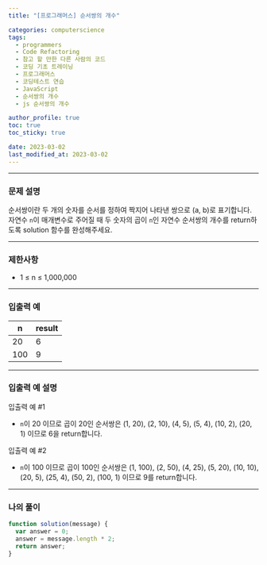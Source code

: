 ```yaml
---
title: "[프로그래머스] 순서쌍의 개수"

categories: computerscience
tags:
  - programmers
  - Code Refactoring
  - 참고 할 만한 다른 사람의 코드
  - 코딩 기초 트레이닝
  - 프로그래머스
  - 코딩테스트 연습
  - JavaScript
  - 순서쌍의 개수
  - js 순서쌍의 개수

author_profile: true
toc: true
toc_sticky: true

date: 2023-03-02
last_modified_at: 2023-03-02
---
```


---

### 문제 설명

순서쌍이란 두 개의 숫자를 순서를 정하여 짝지어 나타낸 쌍으로 (a, b)로 표기합니다. 자연수 `n`이 매개변수로 주어질 때 두 숫자의 곱이 `n`인 자연수 순서쌍의 개수를 return하도록 solution 함수를 완성해주세요.

---

### 제한사항

- 1 ≤ n ≤ 1,000,000

---

### 입출력 예

| n   | result |
| --- | ------ |
| 20  | 6      |
| 100 | 9      |

---

### 입출력 예 설명

입출력 예 #1

- `n`이 20 이므로 곱이 20인 순서쌍은 (1, 20), (2, 10), (4, 5), (5, 4), (10, 2), (20, 1) 이므로 6을 return합니다.

입출력 예 #2

- `n`이 100 이므로 곱이 100인 순서쌍은 (1, 100), (2, 50), (4, 25), (5, 20), (10, 10), (20, 5), (25, 4), (50, 2), (100, 1) 이므로 9를 return합니다.

---

### 나의 풀이

```jsx
function solution(message) {
  var answer = 0;
  answer = message.length * 2;
  return answer;
}
```
